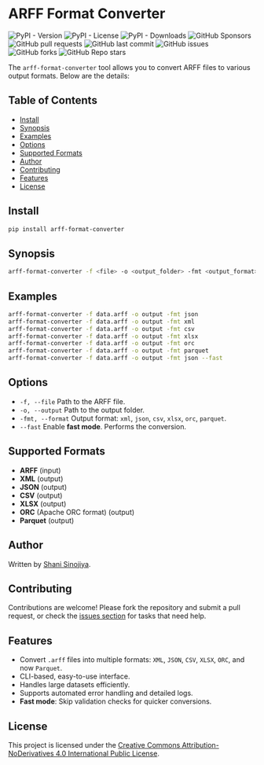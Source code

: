 # ARFF Format Converter

![PyPI - Version](https://img.shields.io/pypi/v/arff-format-converter?style=for-the-badge)
![PyPI - License](https://img.shields.io/pypi/l/arff-format-converter?style=for-the-badge)
![PyPI - Downloads](https://img.shields.io/pypi/dm/arff-format-converter?style=for-the-badge)
![GitHub Sponsors](https://img.shields.io/github/sponsors/Shani-Sinojiya?style=for-the-badge)
![GitHub pull requests](https://img.shields.io/github/issues-pr/Shani-Sinojiya/arff-format-converter?style=for-the-badge)
![GitHub last commit](https://img.shields.io/github/last-commit/Shani-Sinojiya/arff-format-converter?style=for-the-badge)
![GitHub issues](https://img.shields.io/github/issues/Shani-Sinojiya/arff-format-converter?style=for-the-badge)
![GitHub forks](https://img.shields.io/github/forks/Shani-Sinojiya/arff-format-converter?style=for-the-badge)
![GitHub Repo stars](https://img.shields.io/github/stars/Shani-Sinojiya/arff-format-converter?style=for-the-badge)

The `arff-format-converter` tool allows you to convert ARFF files to various output formats. Below are the details:

## Table of Contents

- [Install](#install)
- [Synopsis](#synopsis)
- [Examples](#examples)
- [Options](#options)
- [Supported Formats](#supported-formats)
- [Author](#author)
- [Contributing](#contributing)
- [Features](#features)
- [License](#license)

## Install

```bash
pip install arff-format-converter
```

## Synopsis

```bash
arff-format-converter -f <file> -o <output_folder> -fmt <output_format> [--fast]
```

## Examples

```bash
arff-format-converter -f data.arff -o output -fmt json
arff-format-converter -f data.arff -o output -fmt xml
arff-format-converter -f data.arff -o output -fmt csv
arff-format-converter -f data.arff -o output -fmt xlsx
arff-format-converter -f data.arff -o output -fmt orc
arff-format-converter -f data.arff -o output -fmt parquet
arff-format-converter -f data.arff -o output -fmt json --fast
```

## Options

- `-f, --file` Path to the ARFF file.
- `-o, --output` Path to the output folder.
- `-fmt, --format` Output format: `xml`, `json`, `csv`, `xlsx`, `orc`, `parquet`.
- `--fast` Enable **fast mode**. Performs the conversion.

## Supported Formats

- **ARFF** (input)
- **XML** (output)
- **JSON** (output)
- **CSV** (output)
- **XLSX** (output)
- **ORC** (Apache ORC format) (output)
- **Parquet** (output)

## Author

Written by [Shani Sinojiya](https://www.shanisinojiya.tech).

## Contributing

Contributions are welcome! Please fork the repository and submit a pull request, or check the [issues section](https://github.com/Shani-Sinojiya/arff-format-converter/issues) for tasks that need help.

## Features

- Convert `.arff` files into multiple formats: `XML`, `JSON`, `CSV`, `XLSX`, `ORC`, and now `Parquet`.
- CLI-based, easy-to-use interface.
- Handles large datasets efficiently.
- Supports automated error handling and detailed logs.
- **Fast mode**: Skip validation checks for quicker conversions.

## License

This project is licensed under the [Creative Commons Attribution-NoDerivatives 4.0 International Public License](./LICENSE).
